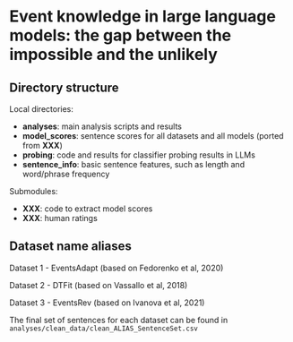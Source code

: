 # Event knowledge in large language models: the gap between the impossible and the unlikely

## Directory structure

Local directories:
* **analyses**: main analysis scripts and results
* **model_scores**: sentence scores for all datasets and all models (ported from **XXX**)
* **probing**: code and results for classifier probing results in LLMs
* **sentence_info**: basic sentence features, such as length and word/phrase frequency

Submodules:
* **XXX**: code to extract model scores
* **XXX**: human ratings

## Dataset name aliases
Dataset 1 - EventsAdapt (based on Fedorenko et al, 2020)

Dataset 2 - DTFit (based on Vassallo et al, 2018)

Dataset 3 - EventsRev (based on Ivanova et al, 2021)

The final set of sentences for each dataset can be found in `analyses/clean_data/clean_ALIAS_SentenceSet.csv`
